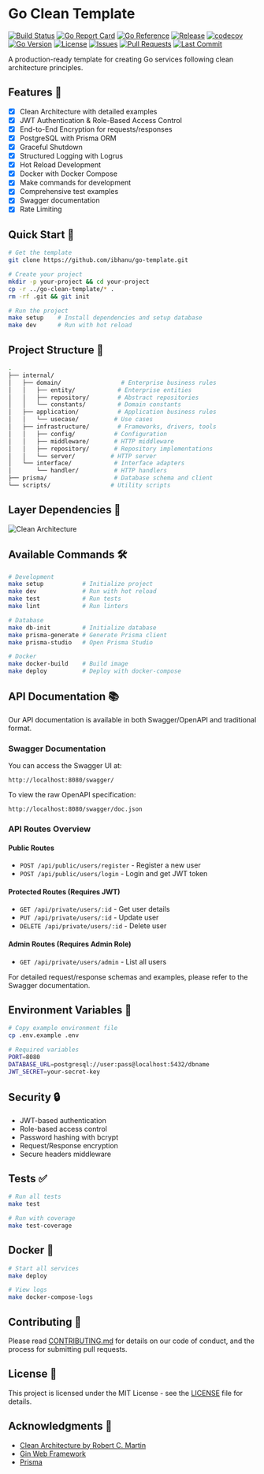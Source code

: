 # Go Clean Template

[![Build Status](https://github.com/ibhanu/go-template/workflows/CI/badge.svg)](https://github.com/ibhanu/go-template/actions)
[![Go Report Card](https://goreportcard.com/badge/github.com/ibhanu/go-template)](https://goreportcard.com/report/github.com/ibhanu/go-template)
[![Go Reference](https://pkg.go.dev/badge/github.com/ibhanu/go-template.svg)](https://pkg.go.dev/github.com/ibhanu/go-template)
[![Release](https://img.shields.io/github/v/release/ibhanu/go-template.svg)](https://github.com/ibhanu/go-template/releases)
[![codecov](https://codecov.io/gh/ibhanu/go-template/branch/main/graph/badge.svg)](https://codecov.io/gh/ibhanu/go-template)
[![Go Version](https://img.shields.io/github/go-mod/go-version/ibhanu/go-template)](https://go.dev/)
[![License](https://img.shields.io/github/license/ibhanu/go-template)](LICENSE)
[![Issues](https://img.shields.io/github/issues/ibhanu/go-template)](https://github.com/ibhanu/go-template/issues)
[![Pull Requests](https://img.shields.io/github/issues-pr/ibhanu/go-template)](https://github.com/ibhanu/go-template/pulls)
[![Last Commit](https://img.shields.io/github/last-commit/ibhanu/go-template)](https://github.com/ibhanu/go-template/commits/main)

A production-ready template for creating Go services following clean architecture principles.

## Features 🚀

- [x] Clean Architecture with detailed examples
- [x] JWT Authentication & Role-Based Access Control
- [x] End-to-End Encryption for requests/responses
- [x] PostgreSQL with Prisma ORM
- [x] Graceful Shutdown
- [x] Structured Logging with Logrus
- [x] Hot Reload Development
- [x] Docker with Docker Compose
- [x] Make commands for development
- [x] Comprehensive test examples
- [x] Swagger documentation
- [x] Rate Limiting

## Quick Start 🚀

```bash
# Get the template
git clone https://github.com/ibhanu/go-template.git

# Create your project
mkdir -p your-project && cd your-project
cp -r ../go-clean-template/* .
rm -rf .git && git init

# Run the project
make setup    # Install dependencies and setup database
make dev      # Run with hot reload
```

## Project Structure 📂

```bash
.
├── internal/
│   ├── domain/                 # Enterprise business rules
│   │   ├── entity/            # Enterprise entities
│   │   ├── repository/        # Abstract repositories
│   │   └── constants/         # Domain constants
│   ├── application/           # Application business rules
│   │   └── usecase/          # Use cases
│   ├── infrastructure/        # Frameworks, drivers, tools
│   │   ├── config/           # Configuration
│   │   ├── middleware/       # HTTP middleware
│   │   ├── repository/       # Repository implementations
│   │   └── server/          # HTTP server
│   └── interface/            # Interface adapters
│       └── handler/          # HTTP handlers
├── prisma/                   # Database schema and client
└── scripts/                 # Utility scripts
```

## Layer Dependencies 🎯

![Clean Architecture](https://blog.cleancoder.com/uncle-bob/images/2012-08-13-the-clean-architecture/CleanArchitecture.jpg)

## Available Commands 🛠

```bash
# Development
make setup           # Initialize project
make dev             # Run with hot reload
make test            # Run tests
make lint            # Run linters

# Database
make db-init         # Initialize database
make prisma-generate # Generate Prisma client
make prisma-studio   # Open Prisma Studio

# Docker
make docker-build    # Build image
make deploy          # Deploy with docker-compose
```

## API Documentation 📚

Our API documentation is available in both Swagger/OpenAPI and traditional format.

### Swagger Documentation

You can access the Swagger UI at:
```
http://localhost:8080/swagger/
```

To view the raw OpenAPI specification:
```
http://localhost:8080/swagger/doc.json
```

### API Routes Overview

#### Public Routes
- `POST /api/public/users/register` - Register a new user
- `POST /api/public/users/login` - Login and get JWT token

#### Protected Routes (Requires JWT)
- `GET /api/private/users/:id` - Get user details
- `PUT /api/private/users/:id` - Update user
- `DELETE /api/private/users/:id` - Delete user

#### Admin Routes (Requires Admin Role)
- `GET /api/private/users/admin` - List all users

For detailed request/response schemas and examples, please refer to the Swagger documentation.

## Environment Variables 🔧

```bash
# Copy example environment file
cp .env.example .env

# Required variables
PORT=8080
DATABASE_URL=postgresql://user:pass@localhost:5432/dbname
JWT_SECRET=your-secret-key
```

## Security 🔒

- JWT-based authentication
- Role-based access control
- Password hashing with bcrypt
- Request/Response encryption
- Secure headers middleware

## Tests ✅

```bash
# Run all tests
make test

# Run with coverage
make test-coverage
```

## Docker 🐳

```bash
# Start all services
make deploy

# View logs
make docker-compose-logs
```

## Contributing 🤝

Please read [CONTRIBUTING.md](CONTRIBUTING.md) for details on our code of conduct, and the process for submitting pull requests.

## License 📝

This project is licensed under the MIT License - see the [LICENSE](LICENSE) file for details.

## Acknowledgments 🙏

- [Clean Architecture by Robert C. Martin](https://blog.cleancoder.com/uncle-bob/2012/08/13/the-clean-architecture.html)
- [Gin Web Framework](https://gin-gonic.com/)
- [Prisma](https://www.prisma.io/)
